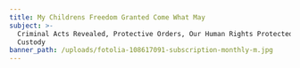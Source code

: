 ```yaml
---
title: My Childrens Freedom Granted Come What May
subject: >-
  Criminal Acts Revealed, Protective Orders, Our Human Rights Protected, Sole
  Custody
banner_path: /uploads/fotolia-108617091-subscription-monthly-m.jpg
---
```


&nbsp;

&nbsp;